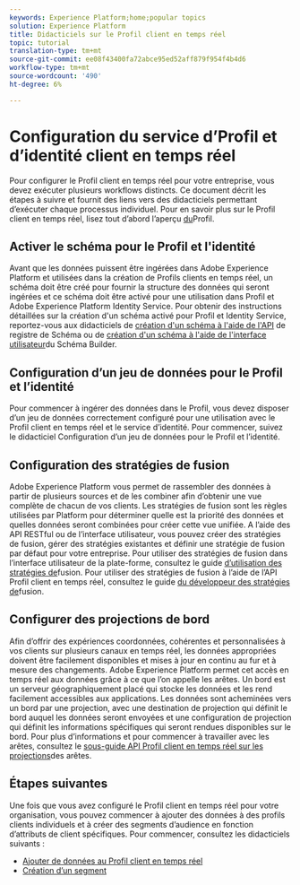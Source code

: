 ```yaml
---
keywords: Experience Platform;home;popular topics
solution: Experience Platform
title: Didacticiels sur le Profil client en temps réel
topic: tutorial
translation-type: tm+mt
source-git-commit: ee08f43400fa72abce95ed52aff879f954f4b4d6
workflow-type: tm+mt
source-wordcount: '490'
ht-degree: 6%

---
```



# Configuration du service d’Profil et d’identité client en temps réel

Pour configurer le Profil client en temps réel pour votre entreprise, vous devez exécuter plusieurs workflows distincts. Ce document décrit les étapes à suivre et fournit des liens vers des didacticiels permettant d’exécuter chaque processus individuel. Pour en savoir plus sur le Profil client en temps réel, lisez tout d’abord l’aperçu [du](../profile/home.md)Profil.

## Activer le schéma pour le Profil et l&#39;identité

Avant que les données puissent être ingérées dans Adobe Experience Platform et utilisées dans la création de Profils clients en temps réel, un schéma doit être créé pour fournir la structure des données qui seront ingérées et ce schéma doit être activé pour une utilisation dans Profil et Adobe Experience Platform Identity Service. Pour obtenir des instructions détaillées sur la création d&#39;un schéma activé pour Profil et Identity Service, reportez-vous aux didacticiels de [création d&#39;un schéma à l&#39;aide de l&#39;API](../xdm/tutorials/create-schema-api.md) de registre de Schéma ou de [création d&#39;un schéma à l&#39;aide de l&#39;interface utilisateur](../xdm/tutorials/create-schema-ui.md)du Schéma Builder.

## Configuration d’un jeu de données pour le Profil et l’identité

Pour commencer à ingérer des données dans le Profil, vous devez disposer d’un jeu de données correctement configuré pour une utilisation avec le Profil client en temps réel et le service d’identité. Pour commencer, suivez le didacticiel [](../profile/tutorials/dataset-configuration.md)Configuration d’un jeu de données pour le Profil et l’identité.

## Configuration des stratégies de fusion

Adobe Experience Platform vous permet de rassembler des données à partir de plusieurs sources et de les combiner afin d’obtenir une vue complète de chacun de vos clients. Les stratégies de fusion sont les règles utilisées par Platform pour déterminer quelle est la priorité des données et quelles données seront combinées pour créer cette vue unifiée. A l’aide des API RESTful ou de l’interface utilisateur, vous pouvez créer des stratégies de fusion, gérer des stratégies existantes et définir une stratégie de fusion par défaut pour votre entreprise. Pour utiliser des stratégies de fusion dans l’interface utilisateur de la plate-forme, consultez le guide [d’utilisation des stratégies de](../profile/ui/merge-policies.md)fusion. Pour utiliser des stratégies de fusion à l’aide de l’API Profil client en temps réel, consultez le guide [du développeur des stratégies de](../profile/api/merge-policies.md)fusion.

## Configurer des projections de bord

Afin d’offrir des expériences coordonnées, cohérentes et personnalisées à vos clients sur plusieurs canaux en temps réel, les données appropriées doivent être facilement disponibles et mises à jour en continu au fur et à mesure des changements. Adobe Experience Platform permet cet accès en temps réel aux données grâce à ce que l’on appelle les arêtes. Un bord est un serveur géographiquement placé qui stocke les données et les rend facilement accessibles aux applications. Les données sont acheminées vers un bord par une projection, avec une destination de projection qui définit le bord auquel les données seront envoyées et une configuration de projection qui définit les informations spécifiques qui seront rendues disponibles sur le bord. Pour plus d’informations et pour commencer à travailler avec les arêtes, consultez le [sous-guide API Profil client en temps réel sur les projections](../profile/api/edge-projections.md)des arêtes.

## Étapes suivantes

Une fois que vous avez configuré le Profil client en temps réel pour votre organisation, vous pouvez commencer à ajouter des données à des profils clients individuels et à créer des segments d’audience en fonction d’attributs de client spécifiques. Pour commencer, consultez les didacticiels suivants :

* [Ajouter de données au Profil client en temps réel](../profile/tutorials/add-profile-data.md)
* [Création d’un segment](../segmentation/tutorials/create-a-segment.md)